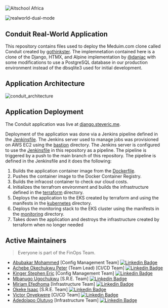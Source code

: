 #

![Altschool Africa](https://github.com/tuyojr/cloudTasks/blob/main/logos/AltSchool.svg)

![realworld-dual-mode](https://github.com/gothinkster/realworld/blob/main/media/realworld-dual-mode.png)

## Conduit Real-World Application

This repository contains files used to deploy the Meduim.com clone called Conduit created by [gothinkster](https://github.com/gothinkster/realworld). The implemnetation contained here is a clone of the Django, HTMX, and Alpine implementation by [@danjac](https://github.com/danjac) with some modifications to use a PostgreSQL database in our production environment instead of the dbsqlite3 used for initial development.

## Application Architecture

![conduit_architecture](https://github.com/Franklyn-dotcom/Capstone-project-group-7/blob/feature/test2/images/conduit_architecture.jpg)

## Application Deployment

The Conduit application was live at [django.steveric.me](https://django.steveric.me).

Deployment of the application was done via a Jenkins pipeline defined in the [Jenkinsfile](Jenkinsfile).
The Jenkins server used to manage jobs was provisioned on AWS EC2 using the [bastion](bastion/) directory. The Jenkins server is configured to use the [Jenkinsfile](Jenkinsfile) in this repository as a pipeline.
The pipeline is triggered by a push to the main branch of this repository. The pipeline is defined in the Jenkinsfile and it does the following:

1. Builds the application container image from the [Dockerfile](Dockerfile).
2. Pushes the container image to the Docker Container Registry.
3. Builds the infracost container to check our cloud costs.
4. Initializes the terrafrom environment and builds the infrastructure defined in the [terraform](terraform/) directory.
5. Deploys the application to the EKS created by terraform and using the manifests in the [kubernetes](k8s/) directory.
6. Deploys the monitoring stack to the EKS cluster using the manifests in the [monitoring](monitoring/) directory.
7. Takes down the application and destroys the infrastructure created by terraform when no longer needed

## Active Maintainers

> Everyone is part of the FinOps Team.

- [Abubakar Mohammed](https://github.com/Mobakar) [Config Management Team] [![Linkedin Badge](https://img.shields.io/badge/-abubakar-blue?style=for-the-badge&logo=Linkedin&logoColor=white&link=https://www.linkedin.com/in/adedolapo-o-968841b6)](<https://www.linkedin.com/in/abubakar-mohammed-86577b1a2/>)
- [Achebe Okechukwu Peter](https://github.com/Okeybukks) (Team Lead) [CI/CD Team] [![Linkedin Badge](https://img.shields.io/badge/-achebe-blue?style=for-the-badge&logo=Linkedin&logoColor=white&link=https://www.linkedin.com/in/adedolapo-o-968841b6)](<https://www.linkedin.com/in/achebe-okechukwu-82a9479a/>)
- [Kinger Stephen Eric](https://github.com/Steveric1) [Config Management Team] [![Linkedin Badge](https://img.shields.io/badge/-stephen-blue?style=for-the-badge&logo=Linkedin&logoColor=white&link=https://www.linkedin.com/in/adedolapo-o-968841b6)](<https://www.linkedin.com/in/steve-eric/>)
- [Mbanugo Ugochukwu](https://github.com/Franklyn-dotcom) [S.R.E. Team] [![Linkedin Badge](https://img.shields.io/badge/-franklin-blue?style=for-the-badge&logo=Linkedin&logoColor=white&link=https://www.linkedin.com/in/adedolapo-o-968841b6)](<https://www.linkedin.com/in/mbanugo-franklyn/>)
- [Miriam Efedhoma](https://github.com/Khessie) [Infrastructure Team] [![Linkedin Badge](https://img.shields.io/badge/-khessie-blue?style=for-the-badge&logo=Linkedin&logoColor=white&link=https://www.linkedin.com/in/adedolapo-o-968841b6)](<https://www.linkedin.com/in/miriamefedhoma/>)
- [Okeke Isaac](https://github.com/isaackees) [S.R.E. Team] [![Linkedin Badge](https://img.shields.io/badge/-isaac-blue?style=for-the-badge&logo=Linkedin&logoColor=white&link=https://www.linkedin.com/in/adedolapo-o-968841b6)](<https://www.linkedin.com/in/isaacokeke/>)
- [Victor Onyekwere](https://github.com/dkckac8989) [CI/CD Team] [![Linkedin Badge](https://img.shields.io/badge/-victor-blue?style=for-the-badge&logo=Linkedin&logoColor=white&link=https://www.linkedin.com/in/adedolapo-o-968841b6)](<https://www.linkedin.com/in/victor-onyekwere-31a8a2270/>)
- [Adedolapo Olutuyo](https://github.com/tuyojr) [Infrastructure Team] [![Linkedin Badge](https://img.shields.io/badge/-tuyo-blue?style=for-the-badge&logo=Linkedin&logoColor=white&link=https://www.linkedin.com/in/adedolapo-o-968841b6)](<https://www.linkedin.com/in/adedolapo-o-968841b6/>)
